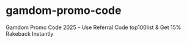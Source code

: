 # gamdom-promo-code
Gamdom Promo Code 2025 – Use Referral Code top100list &amp; Get 15% Rakeback Instantly
